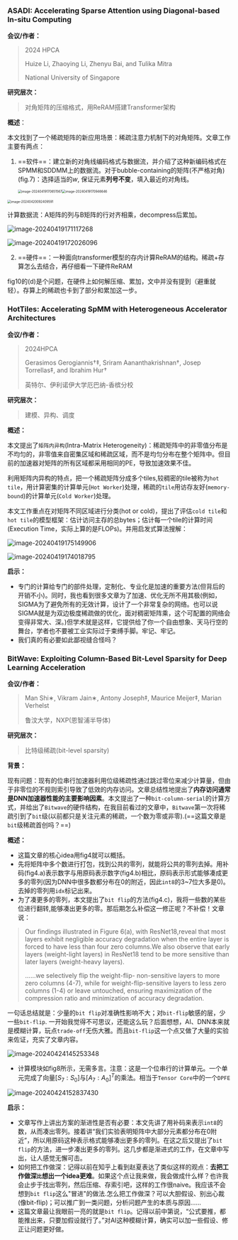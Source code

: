 ### ASADI: Accelerating Sparse Attention using Diagonal-based In-situ Computing

**会议/作者：**

> 2024 HPCA
>
> Huize Li, Zhaoying Li, Zhenyu Bai, and Tulika Mitra
>
> National University of Singapore

**研究层次：**

> 对角矩阵的压缩格式，用ReRAM搭建Transformer架构

**概述**：

本文找到了一个稀疏矩阵的新应用场景：稀疏注意力机制下的对角矩阵。文章工作主要有两点：

1. ==软件==：建立新的对角线编码格式与数据流，并介绍了这种新编码格式在SPMM和SDDMM上的数据流。对于bubble-containing的矩阵(不严格对角)(fig.7)：选择适当的$w$,  保证元素**列号不变**，填入最近的对角线。

   <img src="images/image-20240419170651567.png" alt="image-20240419170651567" style="zoom:50%;" /><img src="images/image-20240419170946646.png" alt="image-20240419170946646" style="zoom:50%;" />



<img src="images/image-20240420092409591.png" alt="image-20240420092409591" style="zoom:50%;" />

计算数据流：A矩阵的列与B矩阵的行对齐相乘，decompress后累加。

![image-20240419171117268](images/image-20240419171117268.png)

![image-20240419172026096](images/image-20240419172026096.png)

2. ==硬件==：一种面向transformer模型的存内计算ReRAM的结构。稀疏+存算怎么去结合，再仔细看一下硬件ReRAM

fig10的(d)是个问题，在硬件上如何解压缩、累加，文中并没有提到（避重就轻）。存算上的稀疏也卡到了部分和累加这一步。







### HotTiles: Accelerating SpMM with Heterogeneous Accelerator Architectures
**会议/作者：**

> 2024HPCA
>
> Gerasimos Gerogiannis†‡, Sriram Aananthakrishnan†, Josep Torrellas‡, and Ibrahim Hur†
>
> 英特尔、伊利诺伊大学厄巴纳-香槟分校

**研究层次：**

> 建模、异构、调度

**概述：**

本文提出了`矩阵内异构`(Intra-Matrix Heterogeneity)：稀疏矩阵中的非零值分布是不均匀的，非零值来自密集区域和稀疏区域，而不是均匀分布在整个矩阵中。但目前的加速器对矩阵的所有区域都采用相同的PE，导致加速效果不佳。

利用矩阵内异构的特点，把一个稀疏矩阵分成多个tiles,较稠密的tile被称为`hot tile`，用计算密集的计算单元(`Hot Worker`)处理，稀疏的`tile`用访存友好(`memory-bound`)的计算单元(`Cold Worker`)处理。

本文工作重点在对矩阵不同区域进行分类(hot or cold)，提出了评估`cold tile`和`hot tile`的模型框架：估计访问主存的总bytes；估计每一个tile的计算时间(Execution Time，实际上算的是FLOPs)。并用启发式算法搜解：

![image-20240419175149906](images/image-20240419175149906.png)

![image-20240419174018795](images/image-20240419174018795.png)

**启示：**

* 专门的计算给专门的部件处理，定制化、专业化是加速的重要方法(但背后的开销不小)。同时，我也看到很多文章为了加速、优化无所不用其极(例如，SIGMA为了避免所有的无效计算，设计了一个非常复杂的网络。也可以说SIGMA就是为双边极度稀疏做的优化，面对稠密矩阵乘，这个可配置的网络会变得非常大、深。)但学术就是这样，它提供给了你一个自由想象、天马行空的舞台，学者也不要被工业实际过于束缚手脚。牢记、牢记。
* 我们真的有必要如此鄙视缝合怪吗？





### BitWave: Exploiting Column-Based Bit-Level Sparsity for Deep Learning Acceleration
**会议/作者：**

> Man Shi∗, Vikram Jain∗, Antony Joseph‡, Maurice Meijer‡, Marian Verhelst
>
> 鲁汶大学，NXP(恩智浦半导体)

**研究层次：**

> 比特级稀疏(bit-level sparsity)

**背景：**

现有问题：现有的位串行加速器利用位级稀疏性通过跳过零位来减少计算量，但由于非零位的不规则索引导致了低效的内存访问。文章总结性地提出了**内存访问通常是DNN加速器性能的主要影响因素**。本文提出了一种`bit-column-serial`的计算方式，并给出了`Bitwave`的硬件结构，在我目前看过的文章中，`Bitwave`第一次将稀疏引到了`bit`级(以前都只是关注元素的稀疏，一个数为零或非零).(==这篇文章是`bit`级稀疏首创吗？==)



**概述：**

* 这篇文章的核心idea用fig4就可以概括。
* 先将矩阵中多个数进行打包，找到公共的零列，就能将公共的零列去掉。用补码(fig4.a)表示数字与用原码表示数字(fig4.b)相比，原码表示形式能够凑成更多的零列(因为DNN中很多数都分布在0的附近，因此`int8`的3~7位大多是0)。去掉的零列用`idx`标记出来。
* 为了凑更多的零列，本文提出了`bit flip`的方法(fig4.c)，我将一些数的某些位进行翻转,能够凑出更多的零。那后期怎么补偿这一修正呢？不补偿！文章说：

> Our findings illustrated in Figure 6(a), with ResNet18,reveal that most layers exhibit negligible accuracy degradation when the entire layer is forced to have less than
> four zero columns.We also observe that early layers (weight-light layers) in ResNet18 tend to be more sensitive than later layers (weight-heavy layers).
>
> ......we selectively flip the weight-flip- non-sensitive layers to more zero columns (4-7), while for weight-flip-sensitive layers to less zero columns (1-4) or leave untouched, ensuring maximization of the compression ratio and minimization of accuracy degradation.

一句话总结就是：少量的`bit flip`对准确性影响不大；对`bit-flip`敏感的层，少一些`bit-flip`.  一开始我觉得不可思议，还能这么玩？后面想想，AI、DNN本来就是模糊计算，玩点`trade-off`无伤大雅。而且`bit-flip`这一个点又做了大量的实验来佐证，充实了文章内容。

![image-20240424145253348](images/image-20240424145253348.png)



* 计算模块如fig8所示，无需多言。注意：这是一个位串行的计算单元。一个单元完成了向量$[S_7:S_0]$与$[A_7:A_0]^T$的乘法。相当于`Tensor Core`中的一个`DPFE`

![image-20240424152837430](images/image-20240424152837430.png)

**启示：**

* 文章写作上讲出方案的渐进性是否有必要：本文先讲了用补码来表示`int8`的数，从而凑出零列。接着讲“我们实验表明矩阵中大部分元素都分布在0附近”，所以用原码这种表示格式能够凑出更多的零列。在这之后又提出了`bit flip`的方法，进一步凑出更多的零列。这几步都是渐进式的工作，在文章中写出，让人感觉无懈可击。
* 如何把工作做深：记得以前在知乎上看到赵夏表达了类似这样的观点：**去把工作做深`比`想出一个idea更难**。如果这个点让我来做，我会做成什么样？也许我会止步于找出零列，然后压缩、存索引吧，这样的工作很naive。我应该不会想到`bit flip`这么"冒进"的做法.怎么把工作做深？可以大胆假设、别出心裁(像bit-flip)；可以推广到一类问题，分析问题产生的本质与原因……
* 这篇文章最让我眼前一亮的就是`bit flip`。记得以前中第说，“公式要推，都能推出来，只要加假设就行了。”对AI这种模糊计算，确实可以加一些假设、修正让问题更好做。